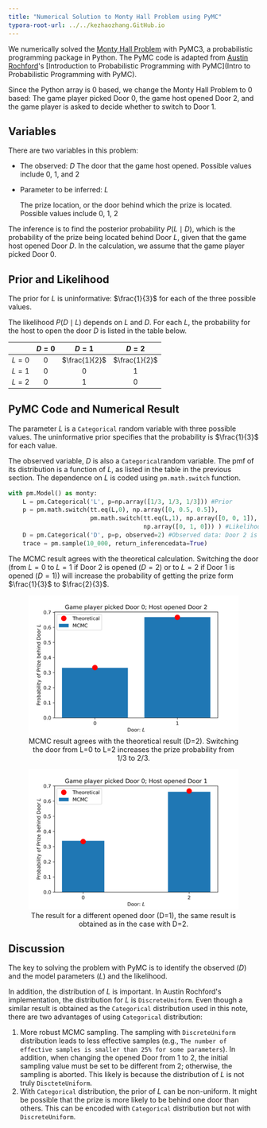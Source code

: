 ```yaml
---
title: "Numerical Solution to Monty Hall Problem using PyMC"
typora-root-url: ../../kezhaozhang.GitHub.io
---
```


We numerically solved the [Monty Hall Problem](https://en.wikipedia.org/wiki/Monty_Hall_problem) with PyMC3, a probabilistic programming package in Python. The PyMC code is adapted from [Austin Rochford](https://austinrochford.com)'s [Introduction to Probabilistic Programming with PyMC](Intro to Probabilistic Programming with PyMC).



Since the Python array is 0 based, we change the Monty Hall Problem to 0 based: The game player picked Door 0, the game host opened Door 2, and the game player is asked to decide whether to switch to Door 1. 



## Variables

There are two variables in this problem:

- The observed: $D$
  The door that the game host opened. Possible values include 0, 1, and 2

- Parameter to be inferred: $L$

  The prize location, or the door behind which the prize is located.  Possible values include 0, 1, 2 

The inference is to find the posterior probability $P(L\mid D)$, which is the probability of the prize being located behind Door $L$, given that the game host opened Door $D$. In the calculation, we assume that the game player picked Door 0. 



## Prior and Likelihood

The prior for $L$ is uninformative: $\frac{1}{3}$ for each of the three possible values.

The likelihood $P(D\mid L)$ depends on $L$ and $D$. For each $L$, the probability for the host to open the door $D$ is listed in the table below.

|       | $D=0$ |     $D=1$     |     $D=2$     |
| :---: | :---: | :-----------: | :-----------: |
| $L=0$ |   0   | $\frac{1}{2}$ | $\frac{1}{2}$ |
| $L=1$ |   0   |       0       |       1       |
| $L=2$ |   0   |       1       |       0       |



##  PyMC Code and Numerical Result

The parameter $L$ is a `Categorical` random variable with three possible values. The uninformative prior specifies that the probability is $\frac{1}{3}$ for each value.



The observed variable, $D$ is also a `Categorical`random variable. The pmf of its distribution is a function of $L$, as listed in the table in the previous section. The dependence on $L$ is coded using `pm.math.switch` function. 



```python
with pm.Model() as monty:
    L = pm.Categorical('L', p=np.array([1/3, 1/3, 1/3])) #Prior
    p = pm.math.switch(tt.eq(L,0), np.array([0, 0.5, 0.5]), 
                       pm.math.switch(tt.eq(L,1), np.array([0, 0, 1]), 
                                      np.array([0, 1, 0])) ) #Likelihood
    D = pm.Categorical('D', p=p, observed=2) #Observed data: Door 2 is opened
    trace = pm.sample(10_000, return_inferencedata=True)
```



The MCMC result agrees with the theoretical calculation. Switching the door (from  $L=0$ to $L=1$ if Door 2 is opened ($D=2$) or to $L=2$ if Door 1 is opened ($D=1$)) will increase the probability of getting the prize form $\frac{1}{3}$ to $\frac{2}{3}$.

<figure>
  <center>
  <img src="/assets/images/D=2.svg" width="600">
  </center>
  <center>
  <captionfigure>
    MCMC result agrees with the theoretical result (D=2). Switching the door from L=0 to L=2 increases the prize probability from 1/3 to 2/3.
  </captionfigure>
  </center>
</figure>

<figure>
  <center>
  <img src="/assets/images/D=1.svg" width="600">
  </center>
  <center>
  <captionfigure>The result for a different opened door (D=1), the same result is obtained as in the case with D=2.
  </captionfigure>
  </center>
</figure>



## Discussion

The key to solving the problem with PyMC is to identify the observed ($D$) and the model parameters ($L$) and the likelihood.

In addition, the distribution of $L$ is important. In Austin Rochford's implementation, the distribution for $L$ is `DiscreteUniform`. Even though a similar result is obtained as the `Categorical` distribution used in this note, there are two advantages of using `Categorical` distribution:

1. More robust MCMC sampling. The sampling with `DiscreteUniform` distribution leads to less effective samples (e.g., `The number of effective samples is smaller than 25% for some parameters`). In addition, when changing the opened Door from 1 to 2, the initial sampling value must be set to be different from 2; otherwise, the sampling is aborted. This likely is because the distribution of $L$ is not truly `DiscteteUniform`.
2. With `Categorical` distribution, the prior of $L$ can be non-uniform. It might be possible that the prize is more likely to be behind one door than others. This can be encoded with `Categorical` distribution but not with `DiscreteUniform`.